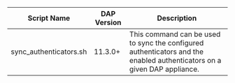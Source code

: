 | Script Name | DAP Version | Description |
| ----------- | ----------- | ----------- |
| sync_authenticators.sh | 11.3.0+ | This command can be used to sync the configured authenticators and the enabled authenticators on a given DAP appliance. |

